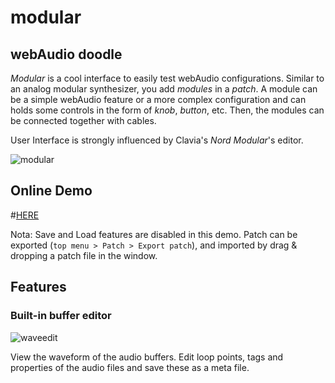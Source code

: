 # modular

## webAudio doodle

*Modular* is a cool interface to easily test webAudio configurations.
Similar to an analog modular synthesizer, you add *modules* in a *patch*.
A module can be a simple webAudio feature or a more complex configuration
and can holds some controls in the form of *knob*, *button*, etc.
Then, the modules can be connected together with cables.

User Interface is strongly influenced by Clavia's *Nord Modular*'s editor.

![modular](https://cloud.githubusercontent.com/assets/2462139/22196853/96e456cc-e192-11e6-873a-3a63371107f5.png)


## Online Demo

#[HERE](http://cstoquer.github.io/modular/)

Nota: Save and Load features are disabled in this demo. 
Patch can be exported (`top menu > Patch > Export patch`), and imported by drag & dropping a patch file in the window.

## Features

### Built-in buffer editor

![waveedit](https://cloud.githubusercontent.com/assets/2462139/22394204/e3917d2e-e55c-11e6-9ac7-6904c9961e55.png)

View the waveform of the audio buffers.
Edit loop points, tags and properties of the audio files and save these as a meta file.
